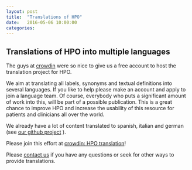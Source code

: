 ```yaml
---
layout: post
title:  "Translations of HPO"
date:   2016-05-06 10:00:00
categories: 
---
```


## Translations of HPO into multiple languages

The guys at [crowdin](https://crowdin.com/project/hpo-translation) were so nice to give us a free account to host the translation project for HPO. 

We aim at translating all labels, synonyms and textual definitions into several languages. If you like to help please make an account and apply
to join a language team. 
Of course, everybody who puts a significant amount of work into this, will be part of a possible publication. This is 
a great chance to improve HPO and increase the usability of this resource for patients and clinicians all over the world.

We already have a lot of content translated to spanish, italian and german (see [our github project](https://github.com/Human-Phenotype-Ontology/HPO-translations) ).

Please join this effort at [crowdin: HPO translation](https://crowdin.com/project/hpo-translation)!

Please [contact us](/contact.html) if you have any questions or seek for other ways to provide translations.